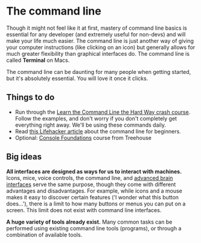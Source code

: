 # The command line
Though it might not feel like it at first, mastery of command line basics is essential for any developer (and extremely useful for non-devs) and will make your life much easier. The command line is just another way of giving your computer instructions (like clicking on an icon) but generally allows for much greater flexibility than graphical interfaces do. The command line is called **Terminal** on Macs.

The command line can be daunting for many people when getting started, but it's absolutely essential. You will love it once it clicks.

## Things to do
- Run through the [Learn the Command Line the Hard Way crash course](https://learnpythonthehardway.org/book/appendixa.html). Follow the examples, and don't worry if you don't completely get everything right away. We'll be using these commands daily.
- Read [this Lifehacker article](http://lifehacker.com/5633909/who-needs-a-mouse-learn-to-use-the-command-line-for-almost-anything) about the command line for beginners.
- Optional: [Console Foundations](https://teamtreehouse.com/library/console-foundations#getting-started-with-the-console) course from Treehouse

## Big ideas
**All interfaces are designed as ways for us to interact with machines.** Icons, mice, voice controls, the command line, and [advanced brain interfaces](https://en.wikipedia.org/wiki/Brain%E2%80%93computer_interface) serve the same purpose, though they come with different advantages and disadvantages. For example, while icons and a mouse makes it easy to discover certain features ('I wonder what this button does...'), there is a limit to how many buttons or menus you can put on a screen. This limit does not exist with command line interfaces.

**A huge variety of tools already exist.** Many common tasks can be performed using existing command line tools (programs), or through a combination of available tools.